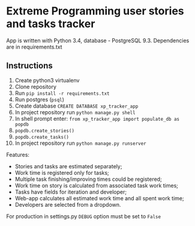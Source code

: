 Extreme Programming user stories and tasks tracker
=========

App is written with Python 3.4, database - PostgreSQL 9.3. 
Dependencies are in requirements.txt

Instructions
---------
1. Create python3 virtualenv
1. Clone repository
1. Run `pip install -r requirements.txt`
1. Run postgres (`psql`)
1. Create database `CREATE DATABASE xp_tracker_app`
1. In project repository run `python manage.py shell`
1. In shell prompt enter: `from xp_tracker_app import populate_db as popdb`
1. `popdb.create_stories()`
1. `popdb.create_tasks()`
1. In project repository run `python manage.py runserver`


Features:
-   Stories and tasks are estimated separately;
-   Work time is registered only for tasks;
-   Multiple task finishing/improving times could be registered;
-   Work time on story is calculated from associated task work times;
-   Tasks have fields for iteration and developer;
-   Web-app calculates all estimated work time and all spent work time;
-   Developers are selected from a dropdown.

For production in settings.py `DEBUG` option must be set to `False`

